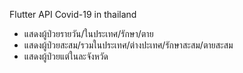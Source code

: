 
Flutter API Covid-19 in thailand

+ แสดงผู้ป่วยรายวัน/ในประเทศ/รักษา/ตาย
+ แสดงผู้ป่วยสะสม/รวมในประเทศ/ต่างปะเทศ/รักษาสะสม/ตายสะสม
+ แสดงผู้ป่วยแต่ในละจังหวัด


